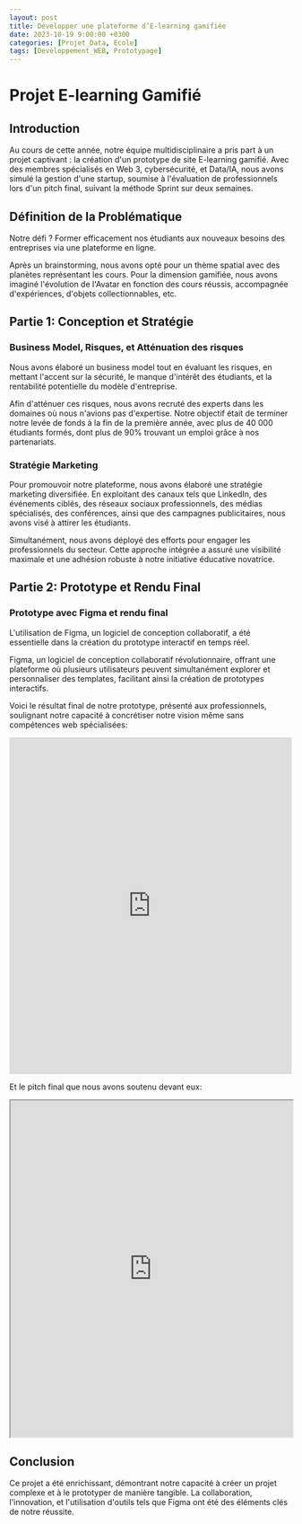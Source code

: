 ```yaml
---
layout: post
title: Développer une plateforme d’E-learning gamifiée
date: 2023-10-19 9:00:00 +0300
categories: [Projet_Data, Ecole]
tags: [Developpement_WEB, Prototypage]
---
```


# Projet E-learning Gamifié

## Introduction

Au cours de cette année, notre équipe multidisciplinaire a pris part à un projet captivant : la création d'un prototype de site E-learning gamifié. Avec des membres spécialisés en Web 3, cybersécurité, et Data/IA, nous avons simulé la gestion d'une startup, soumise à l'évaluation de professionnels lors d'un pitch final, suivant la méthode Sprint sur deux semaines.

## Définition de la Problématique

Notre défi ? Former efficacement nos étudiants aux nouveaux besoins des entreprises via une plateforme en ligne.

Après un brainstorming, nous avons opté pour un thème spatial avec des planètes représentant les cours. Pour la dimension gamifiée, nous avons imaginé l'évolution de l'Avatar en fonction des cours réussis, accompagnée d'expériences, d'objets collectionnables, etc.

## Partie 1: Conception et Stratégie

### Business Model, Risques, et Atténuation des risques

Nous avons élaboré un business model tout en évaluant les risques, en mettant l'accent sur la sécurité, le manque d'intérêt des étudiants, et la rentabilité potentielle du modèle d'entreprise.

Afin d'atténuer ces risques, nous avons recruté des experts dans les domaines où nous n'avions pas d'expertise. Notre objectif était de terminer notre levée de fonds à la fin de la première année, avec plus de 40 000 étudiants formés, dont plus de 90% trouvant un emploi grâce à nos partenariats.

### Stratégie Marketing

Pour promouvoir notre plateforme, nous avons élaboré une stratégie marketing diversifiée. En exploitant des canaux tels que LinkedIn, des événements ciblés, des réseaux sociaux professionnels, des médias spécialisés, des conférences, ainsi que des campagnes publicitaires, nous avons visé à attirer les étudiants.

Simultanément, nous avons déployé des efforts pour engager les professionnels du secteur. Cette approche intégrée a assuré une visibilité maximale et une adhésion robuste à notre initiative éducative novatrice.

## Partie 2: Prototype et Rendu Final

### Prototype avec Figma et rendu final

L'utilisation de Figma, un logiciel de conception collaboratif, a été essentielle dans la création du prototype interactif en temps réel.

Figma, un logiciel de conception collaboratif révolutionnaire, offrant une plateforme où plusieurs utilisateurs peuvent simultanément explorer et personnaliser des templates, facilitant ainsi la création de prototypes interactifs.

Voici le résultat final de notre prototype, présenté aux professionnels, soulignant notre capacité à concrétiser notre vision même sans compétences web spécialisées:

<iframe width="100%" height="600px" src="https://www.youtube.com/embed/Jbz2f6dbmLk" frameborder="0" allowfullscreen></iframe>

Et le pitch final que nous avons soutenu devant eux:

<iframe src="https://drive.google.com/file/d/13kCXGzsnihd0eFqjFuEZQA2FGYoimzKh/preview" width="100%" height="600px"></iframe>

## Conclusion

Ce projet a été enrichissant, démontrant notre capacité à créer un projet complexe et à le prototyper de manière tangible. La collaboration, l'innovation, et l'utilisation d'outils tels que Figma ont été des éléments clés de notre réussite.